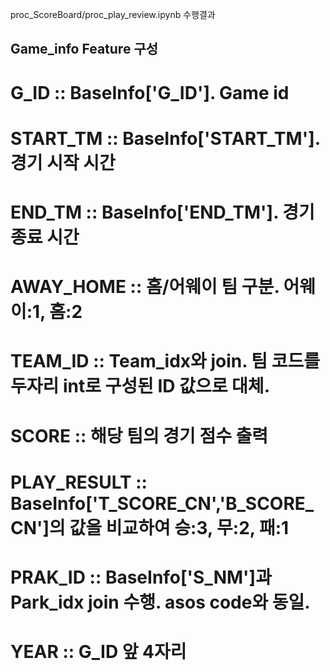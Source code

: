 
proc_ScoreBoard/proc_play_review.ipynb 수행결과


## Game_info Feature 구성
# G_ID :: BaseInfo['G_ID']. Game id
# START_TM :: BaseInfo['START_TM']. 경기 시작 시간
# END_TM :: BaseInfo['END_TM']. 경기 종료 시간
# AWAY_HOME :: 홈/어웨이 팀 구분. 어웨이:1, 홈:2
# TEAM_ID :: Team_idx와 join. 팀 코드를 두자리 int로 구성된 ID 값으로 대체.
# SCORE :: 해당 팀의 경기 점수 출력
# PLAY_RESULT :: BaseInfo['T_SCORE_CN','B_SCORE_CN']의 값을 비교하여 승:3, 무:2, 패:1
# PRAK_ID :: BaseInfo['S_NM']과 Park_idx join 수행. asos code와 동일.
# YEAR :: G_ID 앞 4자리
